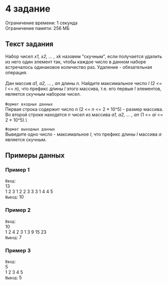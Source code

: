 # 4 задание

Ограничение времени: 1 секунда\
Ограничение памяти: 256 МБ

## Текст задания

Набор чисел _x1, x2, ... , xk_ назовем "скучным", если получается удалить из него один элемент так, чтобы каждое число в данном наборе встречалось одинаковое количество раз. Удаление - обязательная операция.\
\
Дан массив _a1, a2, ... , an_ длины _n_. Найдите максимальное число _l_ (2 <= _l_ <= _n_), что префикс длины _l_ этого массива, т.е. его первые _l_ элементов, является скучным набором чисел.\
\
`Формат входных данных`\
 Первая строка содержит число _n_ (2 <= _n_ <= 2 * 10^5) - размер массива. Во второй строке находятся *n* чисел из массива *a1, a2, ... , an* (1 <= *ai* <= 2 * 10^5).\

`Формат выходных данных`\
 Выведите одно число - максимальное _l_, что префикс длины _l_ массива _a_ является скучным.

## Примеры данных

### Пример 1

`Ввод`:\
13\
1 2 3 1 2 2 3 3 3 1 4 4 5\
`Вывод`: 10

### Пример 2

`Ввод`:\
10\
1 2 4 2 3 1 3 9 15 23\
`Вывод`: 7

### Пример 3

`Ввод`:\
5\
1 2 3 4 5\
`Вывод`: 5

